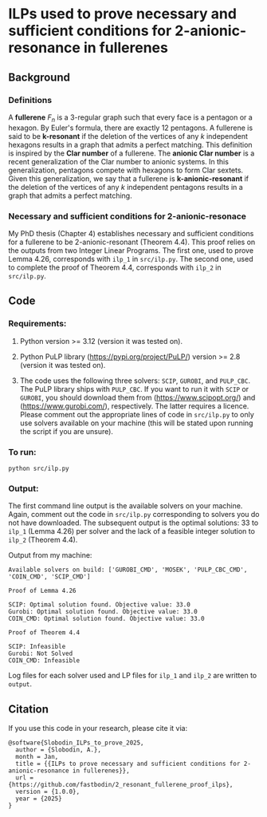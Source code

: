 # ILPs used to prove necessary and sufficient conditions for 2-anionic-resonance in fullerenes

## Background

### Definitions

A **fullerene** $F_n$ is a 3-regular graph such that every face is a pentagon
or a hexagon. By Euler's formula, there are exactly 12 pentagons. A fullerene
is said to be **k-resonant** if the deletion of the vertices of any $k$
independent hexagons results in a graph that admits a perfect
matching. This definition is inspired by the **Clar number** of a fullerene.
The **anionic Clar number** is a recent generalization of the Clar number to
anionic systems. In this generalization, pentagons compete with hexagons to
form Clar sextets. Given this generalization, we say that a fullerene is
**k-anionic-resonant** if the deletion of the vertices of any $k$ independent
pentagons results in a graph that admits a perfect matching.

### Necessary and sufficient conditions for 2-anionic-resonace

My PhD thesis (Chapter 4) establishes necessary and sufficient conditions for a
fullerene to be 2-anionic-resonant (Theorem 4.4). This proof relies on the
outputs from two Integer Linear Programs. The first one, used to prove
Lemma 4.26, corresponds with `ilp_1` in `src/ilp.py`. The second one, used to
complete the proof of Theorem 4.4, corresponds with `ilp_2` in `src/ilp.py`.

## Code

### Requirements:

1. Python version >= 3.12 (version it was tested on).

2. Python PuLP library (https://pypi.org/project/PuLP/) version >= 2.8 (version
   it was tested on).

3. The code uses the following three solvers: `SCIP`, `GUROBI`, and `PULP_CBC`.
   The PuLP library ships with `PULP_CBC`. If you want to run it with `SCIP` or
`GUROBI`, you should download them from (https://www.scipopt.org/) and
(https://www.gurobi.com/), respectively. The latter requires a licence. Please
comment out the appropriate lines of code in `src/ilp.py` to only use solvers
available on your machine (this will be stated upon running the script if you
are unsure).

### To run:

```
python src/ilp.py
```

### Output:

The first command line output is the available solvers on your machine. Again,
comment out the code in `src/ilp.py` corresponding to solvers you do not have
downloaded. The subsequent output is the optimal solutions: 33 to `ilp_1`
(Lemma 4.26) per solver and the lack of a feasible integer solution to
`ilp_2` (Theorem 4.4).

Output from my machine:

```
Available solvers on build: ['GUROBI_CMD', 'MOSEK', 'PULP_CBC_CMD', 'COIN_CMD', 'SCIP_CMD']

Proof of Lemma 4.26

SCIP: Optimal solution found. Objective value: 33.0
Gurobi: Optimal solution found. Objective value: 33.0
COIN_CMD: Optimal solution found. Objective value: 33.0

Proof of Theorem 4.4

SCIP: Infeasible
Gurobi: Not Solved
COIN_CMD: Infeasible
```

Log files for each solver used  and LP files for `ilp_1` and `ilp_2` are written
to `output`.

## Citation
If you use this code in your research, please cite it via:

```
@software{Slobodin_ILPs_to_prove_2025,
  author = {Slobodin, A.},
  month = Jan,
  title = {{ILPs to prove necessary and sufficient conditions for 2-anionic-resonance in fullerenes}},
  url = {https://github.com/fastbodin/2_resonant_fullerene_proof_ilps},
  version = {1.0.0},
  year = {2025}
}
```
